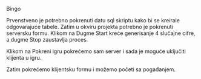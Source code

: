 Bingo

Prvenstveno je potrebno pokrenuti datu sql skriptu kako bi se kreirale odgovarajuće tabele.
Zatim u okviru projekta potrebno je pokrenuti serversku formu. Klikom na Dugme Start kreće generisanje 4 slučajne cifre, a dugme Stop zaustavlja proces.

Klikom na Pokreni igru pokrećemo sam server i sada je moguće uključiti klijenta u igru. 

Zatim pokrećemo klijentsku formu i možemo početi sa pogađanjem. 

